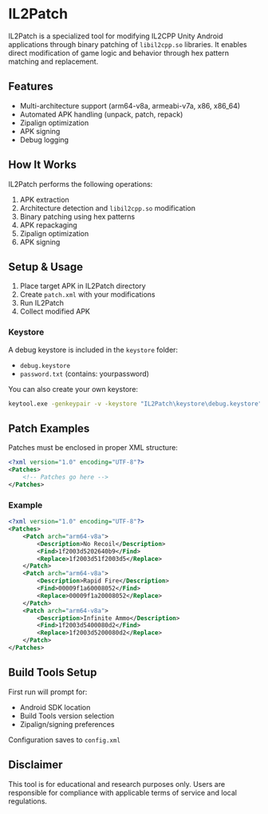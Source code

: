 # IL2Patch

IL2Patch is a specialized tool for modifying IL2CPP Unity Android applications through binary patching of `libil2cpp.so` libraries. It enables direct modification of game logic and behavior through hex pattern matching and replacement.

## Features

- Multi-architecture support (arm64-v8a, armeabi-v7a, x86, x86_64)
- Automated APK handling (unpack, patch, repack)
- Zipalign optimization
- APK signing
- Debug logging

## How It Works

IL2Patch performs the following operations:
1. APK extraction
2. Architecture detection and `libil2cpp.so` modification
3. Binary patching using hex patterns
4. APK repackaging
5. Zipalign optimization
6. APK signing

## Setup & Usage

1. Place target APK in IL2Patch directory
2. Create `patch.xml` with your modifications
3. Run IL2Patch
4. Collect modified APK

### Keystore

A debug keystore is included in the `keystore` folder:
- `debug.keystore`
- `password.txt` (contains: yourpassword)

You can also create your own keystore:
```bash
keytool.exe -genkeypair -v -keystore "IL2Patch\keystore\debug.keystore" -keyalg RSA -keysize 2048 -validity 10000 -alias android -dname "CN=Android, OU=Android, O=Android, L=Android, ST=Android, C=US" -storepass yourpassword -keypass yourpassword
```

## Patch Examples

Patches must be enclosed in proper XML structure:
```xml
<?xml version="1.0" encoding="UTF-8"?>
<Patches>
    <!-- Patches go here -->
</Patches>
```

### Example
```xml
<?xml version="1.0" encoding="UTF-8"?>
<Patches>
    <Patch arch="arm64-v8a">
        <Description>No Recoil</Description>
        <Find>1f2003d5202640b9</Find>
        <Replace>1f2003d51f2003d5</Replace>
    </Patch>
    <Patch arch="arm64-v8a">
        <Description>Rapid Fire</Description>
        <Find>00009f1a60008052</Find>
        <Replace>00009f1a20008052</Replace>
    </Patch>
    <Patch arch="arm64-v8a">
        <Description>Infinite Ammo</Description>
        <Find>1f2003d5400080d2</Find>
        <Replace>1f2003d5200080d2</Replace>
    </Patch>
</Patches>
```

## Build Tools Setup

First run will prompt for:
- Android SDK location
- Build Tools version selection
- Zipalign/signing preferences

Configuration saves to `config.xml`

## Disclaimer

This tool is for educational and research purposes only. Users are responsible for compliance with applicable terms of service and local regulations.